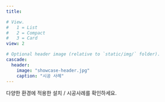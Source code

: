 ```yaml
---
title:

# View.
#   1 = List
#   2 = Compact
#   3 = Card
view: 2

# Optional header image (relative to `static/img/` folder).
cascade:
  header:
    image: "showcase-header.jpg"
    caption: "시공 사례"
---
```


다양한 환경에 적용한 설치 / 시공사례를 확인하세요.

&nbsp;

